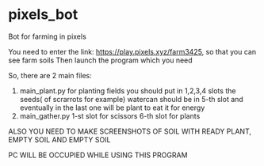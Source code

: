 # pixels_bot
Bot for farming in pixels


You need to enter the link: https://play.pixels.xyz/farm3425, so that you can see farm soils
Then launch the program which you need 


So, there are 2 main files:
1. main_plant.py for planting fields
you should put in 1,2,3,4 slots the seeds( of scrarrots for example)
watercan should be in 5-th slot and eventually in the last one will be plant to eat it for energy
2. main_gather.py
1-st slot for scissors
6-th slot for  plants

ALSO YOU NEED TO MAKE SCREENSHOTS OF SOIL WITH READY PLANT, EMPTY SOIL AND EMPTY SOIL


PC WILL BE OCCUPIED WHILE USING THIS PROGRAM
